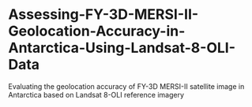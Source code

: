 # Assessing-FY-3D-MERSI-II-Geolocation-Accuracy-in-Antarctica-Using-Landsat-8-OLI-Data
Evaluating the geolocation accuracy of FY-3D MERSI-II satellite image in Antarctica based on Landsat 8-OLI reference imagery
